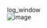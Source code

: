 log_window
<br>
![image](https://github.com/user-attachments/assets/ff7e4495-cd20-47ca-87e7-21240c97475f)


